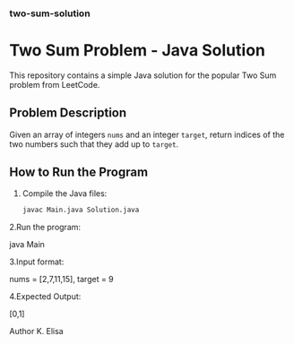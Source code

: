  ### two-sum-solution

# Two Sum Problem - Java Solution

This repository contains a simple Java solution for the popular Two Sum problem from LeetCode.

## Problem Description

Given an array of integers `nums` and an integer `target`, return indices of the two numbers such that they add up to `target`.

## How to Run the Program

1. Compile the Java files:
   ```bash
   javac Main.java Solution.java


2.Run the program:

java Main

3.Input format:

nums = [2,7,11,15], target = 9

4.Expected Output:

[0,1]


Author
 K. Elisa


